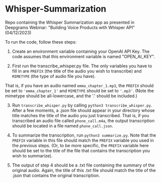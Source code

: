 # Whisper-Summarization
Repo containing the Whisper Summarization app as presented in Deepgrams Webinar: "Building Voice Products with Whisper API" (04/12/2023)

To run the code, follow these steps:

1. Create an environment variable containing your OpenAI API Key. The code assumes that this environment variable is named "OPEN_AI_KEY".

2. First run the transcribe_whisper.py file. The only variables you have to fill in are `PREFIX` (the title of the audio you wish to transcribe) and `MIMETYPE` (the type of audio file you have).

That is, if you have an audio named `emma_chapter_1.mp3`, the `PREFIX` should be set to `'emma_chapter_1'` and `MIMETYPE` should be set to `'.mp3'`. (Note the mimetype should be all-lowercase, and the '.' should be included.)

3. Run `transcribe_whisper.py` by calling `python3 transcribe_whisper.py`. After a few moments, a .json file should appear in your directory whose title matches the title of the audio you just transcribed. That is, if you transcribed an audio file called `phone_call.m4a`, the output transcription should be located in a file named `phone_call.json`.

4. To summarize the transcription, run `python3 summarize.py`. Note that the `PREFIX` variable in this file should match the `PREFIX` variable you used in the previous steps. (Or, to be more specific, the `PREFIX` variable here should be set to the title of the file that contains the transcription you wish to summarize).

5. The output of step 4 should be a .txt file containing the summary of the original audio. Again, the title of this .txt file should match the title of the .json that contains the original transcription.
